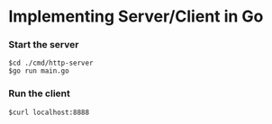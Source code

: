 # Implementing Server/Client in Go
### Start the server  
```
$cd ./cmd/http-server  
$go run main.go   
```

### Run the client  
```
$curl localhost:8888 
```